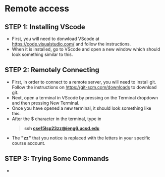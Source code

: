 # Remote access
## STEP 1: Installing VScode
- First, you will need to donwload VScode at <https://code.visualstudio.com/> and follow the instructions.
- When it is installed, go to VScode and open a new window which should look something similar to this. 

## STEP 2: Remotely Connecting
- First, in order to connect to a remote server, you will need to install git. Follow the instructions on <https://git-scm.com/downloads> to download git.
- Next, open a terminal in VScode by pressing on the Terminal dropdown and then pressing New Terminal.
- Once you have opened a new terminal, it should look something like this.
- After the $ character in the terminal, type in
  > **ssh cse15lsp23zz@ieng6.ucsd.edu**
- The **"zz"** that you notice is replaced with the letters in your specific course account.

## STEP 3: Trying Some Commands
- 
